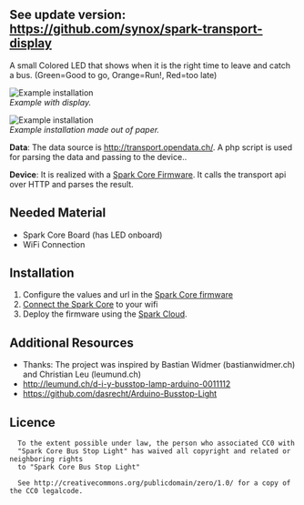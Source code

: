 ## See update version: https://github.com/synox/spark-transport-display


A small Colored LED that shows when it is the right time to leave and catch a bus. (Green=Good to go, Orange=Run!, Red=too late)

![Example installation](images/display.jpg)  
_Example with display._

![Example installation](images/example.jpg)  
_Example installation made out of paper._




**Data**: The data source is http://transport.opendata.ch/. A php script is used for parsing the data and passing to the device.. 

**Device**: It is realized with a [Spark Core Firmware](http://spark.io). It calls the transport api over HTTP and parses the result. 


Needed Material
----------------
* Spark Core Board (has LED onboard)
* WiFi Connection


Installation 
----------------
1. Configure the values and url in the [Spark Core firmware](/spark_core/application.cpp)
2. [Connect the Spark Core](https://www.spark.io/start) to your wifi
3. Deploy the firmware using the [Spark Cloud](https://www.spark.io/build).

Additional Resources
----------------
* Thanks: The project was inspired by Bastian Widmer (bastianwidmer.ch) and Christian Leu (leumund.ch)
* http://leumund.ch/d-i-y-busstop-lamp-arduino-0011112
* https://github.com/dasrecht/Arduino-Busstop-Light


Licence
----------------
      To the extent possible under law, the person who associated CC0 with
      "Spark Core Bus Stop Light" has waived all copyright and related or neighboring rights
      to "Spark Core Bus Stop Light"
      
      See http://creativecommons.org/publicdomain/zero/1.0/ for a copy of the CC0 legalcode.  

